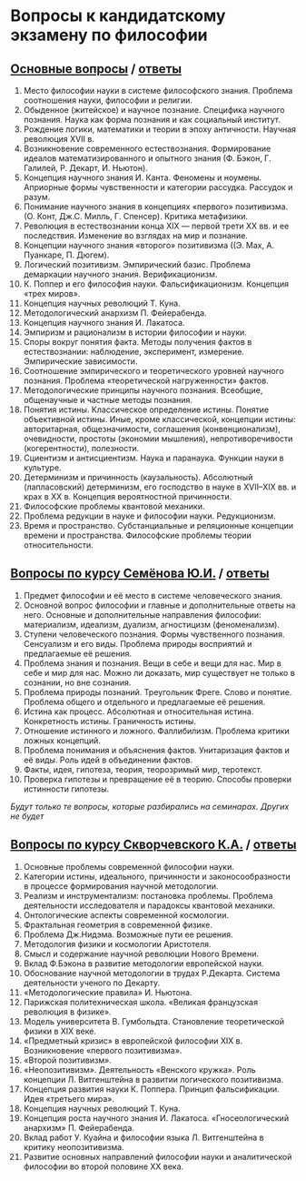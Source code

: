 # Вопросы к кандидатскому экзамену по философии

## [Основные вопросы](https://mipt.ru/education/chair/philosophy/exams/voprosy1.php) / [ответы](https://github.com/noggatur/philosophy/blob/master/Seminars/Q&A_1.md)
1. Место философии науки в системе философского знания. Проблема соотношения науки, философии и религии.
2. Обыденное (житейское) и научное познание. Специфика научного познания. Наука как форма познания и как социальный институт.
3. Рождение логики, математики и теории в эпоху античности. Научная революция XVII в.
4. Возникновение современного естествознания. Формирование идеалов математизированного и опытного знания (Ф. Бэкон, Г. Галилей, Р. Декарт, И. Ньютон).
5. Концепция научного знания И. Канта. Феномены и ноумены. Априорные формы чувственности и категории рассудка. Рассудок и разум.
6. Понимание научного знания в концепциях «первого» позитивизма. (О. Конт, Дж.С. Милль, Г. Спенсер). Критика метафизики.
7. Революция в естествознании конца XIX — первой трети XX вв. и ее последствия. Изменение во взглядах на мир и познание.
8. Концепции научного знания «второго» позитивизма ((Э. Мах, А. Пуанкаре, П. Дюгем).
9. Логический позитивизм. Эмпирический базис. Проблема демаркации научного знания. Верификационизм.
10. К. Поппер и его философия науки. Фальсификационизм. Концепция «трех миров».
11. Концепция научных революций Т. Куна.
12. Методологический анархизм П. Фейерабенда.
13. Концепция научного знания И. Лакатоса.
14. Эмпиризм и рационализм в истории философии и науки.
15. Споры вокруг понятия факта. Методы получения фактов в естествознании: наблюдение, эксперимент, измерение. Эмпирические зависимости.
17. Соотношение эмпирического и теоретического уровней научного познания. Проблема «теоретической нагруженности» фактов.
18. Методологические принципы научного познания. Всеобщие, общенаучные и частные методы познания.
19. Понятия истины. Классическое определение истины. Понятие объективной истины. Иные, кроме классической, концепции истины: авторитарная, общезначимости, соглашения (конвенционализм), очевидности, простоты (экономии мышления),  непротиворечивости (когерентности), полезности.
20. Сциентизм и антисциентизм. Наука и паранаука. Функции науки в культуре.
21. Детерминизм и причинность (каузальность). Абсолютный (лапласовский) детерминизм, его господство в науке в XVII–XIX вв. и крах в XX в. Концепция вероятностной причинности.
22. Философские проблемы квантовой механики.
23. Проблема редукции в науке и философии науки. Редукционизм.
24. Время и пространство. Субстанциальные и реляционные концепции времени и пространства. Философские проблемы теории относительности.

## [Вопросы по курсу Семёнова Ю.И.](https://pp.userapi.com/c639917/v639917643/3f02c/G8AOFaOiBmA.jpg) / [ответы](https://github.com/noggatur/philosophy/blob/master/Seminars/Q&A_2.md)
1. Предмет философии и её место в системе человеческого знания.
2. Основной вопрос философии и главные и дополнительные ответы на него. Основные и дополнительные направления философии: материализм, идеализм, дуализм, агностицизм (феноменализм).
3. Ступени человеческого познания. Формы чувственного познания. Сенсуализм и его виды. Проблема природы восприятий и предлагаемые её решения.
4. Проблема знания и познания. Вещи в себе и вещи для нас. Мир в себе и мир для нас. Можно ли доказать, мир существует не только в сознании, но вне сознания.
5. Проблема природы познаний. Треугольник Фреге. Слово и понятие. Проблема общего и отдельного и предлагаемые её решения.
6. Истина как процесс. Абсолютная и относительная истина. Конкретность истины. Граничность истины.
7. Отношение истинного и ложного. Фаллибилизм. Проблема критики ложных концепций.
8. Проблема понимания и объяснения фактов. Унитаризация фактов и её виды. Роль идей в объединении фактов.
9. Факты, идея, гипотеза, теория, теорозримый мир, теротекст.
10. Проверка гипотезы и превращение её в теорию. Способы проверки истинности гипотезы.

_Будут только те вопросы, которые разбирались на семинарах. Других не будет_

## [Вопросы по курсу Скворчевского К.А.](https://mipt.ru/education/chair/philosophy/exams/q2_skvor4evsky.php) / [ответы](https://github.com/noggatur/philosophy/blob/master/Lectures/Q&A_1.md)
1. Основные проблемы современной философии науки.
2. Категории истины, идеального, причинности и законосообразности в процессе формирования научной методологии.
3. Реализм и инструментализм: постановка проблемы. Проблема деятельности исследователя и парадоксы квантовой механики.
4. Онтологические аспекты современной космологии.
5. Фрактальная геометрия в современной физике.
6. Проблема Дж.Нидэма. Возможные пути ее решения.
7. Методология физики и космологии Аристотеля.
8. Смысл и содержание научной революции Нового Времени.
9. Вклад Ф.Бэкона в развитие методологии европейской науки.
10. Обоснование научной методологии в трудах Р.Декарта. Система деятельности ученого по Декарту.
11. «Методологические правила» И. Ньютона.
12. Парижская политехническая школа. «Великая французская революция в физике».
13. Модель университета В. Гумбольдта. Становление теоретической физики в XIX веке.
14. «Предметный кризис» в европейской философии XIX в. Возникновение «первого позитивизма».
15. «Второй позитивизм».
16. «Неопозитивизм». Деятельность «Венского кружка». Роль концепции Л. Витгенштейна в развитии логического позитивизма.
17. Концепция развития науки К. Поппера. Принцип фальсификации. Идея «третьего мира».
18. Концепция научных революций Т. Куна.
19. Концепция роста научного знания И. Лакатоса. «Гносеологический анархизм» П. Фейерабенда.
20. Вклад работ У. Куайна и философии языка Л. Витгенштейна в критику неопозитивизма.
21. Развитие основных направлений философии науки и аналитической философии во второй половине XX века.